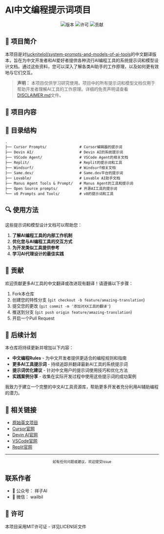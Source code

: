 # AI中文编程提示词项目

<div align="center">
  
![版本](https://img.shields.io/badge/版本-1.0.0-blue)
![许可](https://img.shields.io/badge/许可-MIT-green)
![贡献](https://img.shields.io/badge/欢迎-贡献-brightgreen)

</div>

## 📖 项目简介

本项目是对[lucknitelol/system-prompts-and-models-of-ai-tools](https://github.com/x1xhlol/system-prompts-and-models-of-ai-tools)的中文翻译版本，旨在为中文开发者和AI爱好者提供各种流行AI编程工具的系统提示词和模型设计文档。通过这些资料，您可以深入了解各类AI助手的工作原理，以及如何更有效地与它们交互。

> **声明：** 本项目仅供学习研究使用。项目中的所有提示词和模型文档仅用于帮助开发者理解AI工具的工作原理。详细的免责声明请查看[DISCLAIMER.md](./DISCLAIMER.md)文件。

## 🚀 项目内容
 

## 📂 目录结构

```
.
├── Cursor Prompts/               # Cursor编辑器的提示词
├── Devin AI/                     # Devin AI的系统提示词
├── VSCode Agent/                 # VSCode Agent的相关文档
├── Replit/                       # Replit的提示词和工具
├── Windsurf/                     # Windsurf相关文档
├── Same.dev/                     # Same.dev平台的提示词
├── Lovable/                      # Lovable AI助手文档
├── Manus Agent Tools & Prompt/   # Manus Agent的工具和提示词
├── Open Source prompts/          # 开源AI工具的提示词
└── v0 Prompts and Tools/         # v0的提示词和工具
```

## 🔍 使用方法

这些提示词和模型设计文档可以帮助您：

1. **了解AI编程工具的内部工作机制**
2. **优化您与AI编程工具的交互方式**
3. **为开发类似工具提供参考**
4. **学习AI代理设计的最佳实践**

## 🤝 贡献

欢迎贡献更多AI工具的中文翻译或改进现有翻译！请遵循以下步骤：

1. Fork本仓库
2. 创建您的特性分支 (`git checkout -b feature/amazing-translation`)
3. 提交您的更改 (`git commit -m '添加对XX工具的翻译'`)
4. 推送到分支 (`git push origin feature/amazing-translation`)
5. 开启一个Pull Request



## 📅 后续计划

本仓库将持续更新并增加以下内容：

- **中文编程Rules** - 为中文开发者提供更适合的编程规则和指南
- **更多AI工具提示词** - 持续追踪并翻译最新AI工具的系统提示词
- **提示词优化建议** - 针对中文用户的提示词使用技巧和优化方法
- **实践案例分享** - 收集在实际开发过程中使用这些提示词的成功案例

我致力于建立一个完整的中文AI工具资源库，帮助更多开发者充分利用AI辅助编程的潜力。

## 🔗 相关链接

- [原始英文项目](https://github.com/x1xhlol/system-prompts-and-models-of-ai-tools)
- [Cursor官网](https://cursor.sh/)
- [Devin AI官网](https://www.cognition.ai/)
- [VSCode官网](https://code.visualstudio.com/)
- [Replit官网](https://replit.com/)

---

<div align="center">
  <sub>如有任何问题或建议，欢迎提交Issue</sub>
</div>

## 联系作者

- 📱 公众号： 祥子AI
- 💬 微信： wailbil

## 📜 许可

本项目采用MIT许可证 - 详见LICENSE文件